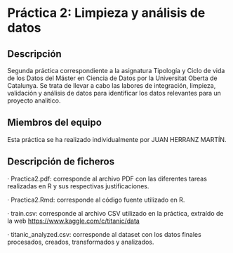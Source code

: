 # Práctica 2: Limpieza y análisis de datos
## Descripción
Segunda práctica correspondiente a la asignatura Tipología y Ciclo de vida de los Datos del Máster en Ciencia de Datos por la Universitat Oberta de Catalunya. Se trata de llevar a cabo las labores de integración, limpieza, validación y análisis de datos para identificar los datos relevantes para un proyecto analitico.
## Miembros del equipo
Esta práctica se ha realizado individualmente por JUAN HERRANZ MARTÍN.

## Descripción de ficheros
· Practica2.pdf: corresponde al archivo PDF con las diferentes tareas realizadas en R y sus respectivas justificaciones.

· Practica2.Rmd: corresponde al código fuente utilizado en R.

· train.csv: corresponde al archivo CSV utilizado en la práctica, extraído de la web https://www.kaggle.com/c/titanic/data

· titanic_analyzed.csv: corresponde al dataset con los datos finales procesados, creados, transformados y analizados.
